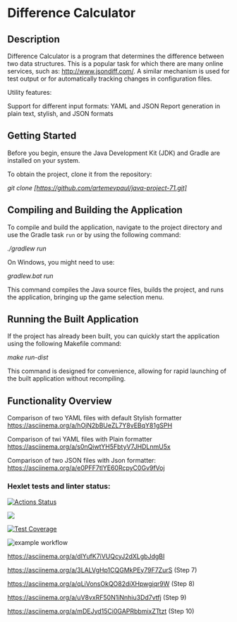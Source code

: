 # Difference Calculator

## Description

Difference Calculator is a program that determines the difference between two data structures. 
This is a popular task for which there are many online services, such as: http://www.jsondiff.com/. 
A similar mechanism is used for test output or for automatically tracking changes in configuration files.

Utility features:

Support for different input formats: YAML and JSON
Report generation in plain text, stylish, and JSON formats

## Getting Started

Before you begin, ensure the Java Development Kit (JDK) and Gradle are installed on your system.

To obtain the project, clone it from the repository:

_git clone [https://github.com/artemevpaul/java-project-71.git]_


## Compiling and Building the Application

To compile and build the application, navigate to the project directory and use the Gradle task `run` or by using the following command:

_./gradlew run_


On Windows, you might need to use:

_gradlew.bat run_

This command compiles the Java source files, builds the project, and runs the application, bringing up the game selection menu.

## Running the Built Application

If the project has already been built, you can quickly start the application using the following Makefile command:

_make run-dist_

This command is designed for convenience, allowing for rapid launching of the built application without recompiling.


## Functionality Overview

Comparison of two YAML files with default Stylish formatter
https://asciinema.org/a/hOjN2bBUeZL7Y8vEBqY81gSPH

Comparison of twi YAML files with Plain formatter
https://asciinema.org/a/s0nQiwtYH5FbtyV7JHDLnmU5x

Comparison of two JSON files with Json formatter:
https://asciinema.org/a/e0PFF7tlYE60RcpyC0Gv9fVoj



### Hexlet tests and linter status:
[![Actions Status](https://github.com/artemevpaul/java-project-71/actions/workflows/hexlet-check.yml/badge.svg)](https://github.com/artemevpaul/java-project-71/actions)

<a href="https://codeclimate.com/github/artemevpaul/java-project-71/maintainability"><img src="https://api.codeclimate.com/v1/badges/c9ade152067aa9dd3566/maintainability" /></a>

[![Test Coverage](https://api.codeclimate.com/v1/badges/c9ade152067aa9dd3566/test_coverage)](https://codeclimate.com/github/artemevpaul/java-project-71/test_coverage)

![example workflow](https://github.com/artemevpaul/java-project-71/actions/workflows/main.yml/badge.svg)



https://asciinema.org/a/dlYufK7iVUQcyJ2dXLgbJdgBI

https://asciinema.org/a/3LALVgHp1CQGMkPEy79F7ZurS (Step 7)

https://asciinema.org/a/qLiVonsOkQO82diXHpwgiqr9W (Step 8)

https://asciinema.org/a/uV8vxRF50N1iNnhiu3Dd7vtfj (Step 9)

https://asciinema.org/a/mDEJyd15Ci0GAPRbbmixZTtzt (Step 10)
